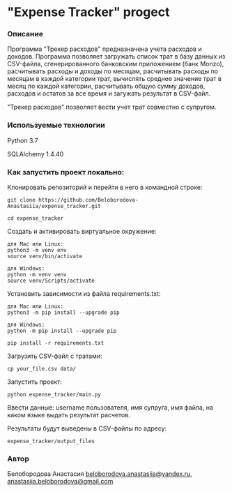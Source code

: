 # "Expense Tracker" progect

### Описание

Программа "Трекер расходов" предназначена учета расходов и доходов. 
Программа позволяет загружать список трат в базу данных из CSV-файла, сгенерированного банковским приложением (банк Monzo), расчитывать расходы и доходы по месяцам, расчитывать расходы по месяцам в каждой категории трат, вычислять среднее значение трат в месяц по каждой категории, расчитывать общую сумму доходов, расходов и остатов за все время и загужать результат в CSV-файл.

"Трекер расходов" позволяет вести учет трат совместно с супругом. 

### Используемые технологии

Python 3.7

SQLAlchemy 1.4.40

### Как запустить проект локально:

Клонировать репозиторий и перейти в него в командной строке:

```
git clone https://github.com/Beloborodova-Anastasiia/expense_tracker.git
```

```
cd expense_tracker
```

Cоздать и активировать виртуальное окружение:

```
для Mac или Linux:
python3 -m venv env
source venv/bin/activate
```
```
для Windows:
python -m venv venv
source venv/Scripts/activate 
```

Установить зависимости из файла requirements.txt:

```
для Mac или Linux:
python3 -m pip install --upgrade pip
```
```
для Windows:
python -m pip install --upgrade pip
```

```
pip install -r requirements.txt
```

Загрузить CSV-файл с тратами:

```
cp your_file.csv data/
```

Запустить проект:

```
python expense_tracker/main.py
```

Ввести данные: username пользователя, имя супруга, имя файла, на каком языке выдать результат расчетов.

Результаты будут выведены в CSV-файлы по адресу:
```
expense_tracker/output_files
```


### Автор

Белобородова Анастасия  beloborodova.anastasiia@yandex.ru,
                        anastasiia.beloborodova@gmail.com